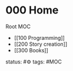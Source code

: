 # 000 Home
Root MOC

- [[100 Programming]]
- [[200 Story creation]]
- [[300 Books]]


status: #⚙️ 
tags: #MOC



